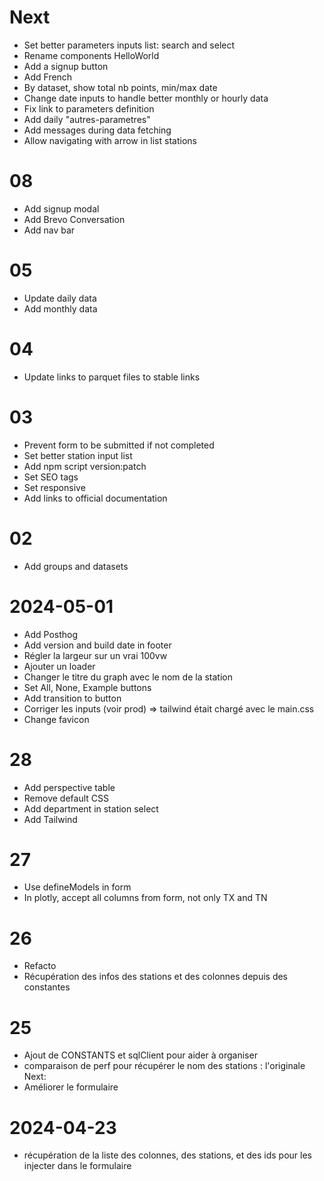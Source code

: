 # Next

- Set better parameters inputs list: search and select
- Rename components HelloWorld
- Add a signup button
- Add French
- By dataset, show total nb points, min/max date
- Change date inputs to handle better monthly or hourly data
- Fix link to parameters definition
- Add daily "autres-parametres"
- Add messages during data fetching
- Allow navigating with arrow in list stations

# 08

- Add signup modal
- Add Brevo Conversation
- Add nav bar

# 05

- Update daily data
- Add monthly data

# 04

- Update links to parquet files to stable links

# 03

- Prevent form to be submitted if not completed
- Set better station input list
- Add npm script version:patch
- Set SEO tags
- Set responsive
- Add links to official documentation

# 02

- Add groups and datasets

# 2024-05-01

- Add Posthog
- Add version and build date in footer
- Régler la largeur sur un vrai 100vw
- Ajouter un loader
- Changer le titre du graph avec le nom de la station
- Set All, None, Example buttons
- Add transition to button
- Corriger les inputs (voir prod) => tailwind était chargé avec le main.css
- Change favicon

# 28

- Add perspective table
- Remove default CSS
- Add department in station select
- Add Tailwind

# 27

- Use defineModels in form
- In plotly, accept all columns from form, not only TX and TN

# 26

- Refacto
- Récupération des infos des stations et des colonnes depuis des constantes

# 25

- Ajout de CONSTANTS et sqlClient pour aider à organiser
- comparaison de perf pour récupérer le nom des stations : l'originale
  Next:
- Améliorer le formulaire

# 2024-04-23

- récupération de la liste des colonnes, des stations, et des ids pour les injecter dans le formulaire
